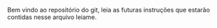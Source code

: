 Bem vindo ao repositório do git, leia as futuras instruções que estarão contidas nesse arquivo leiame.
